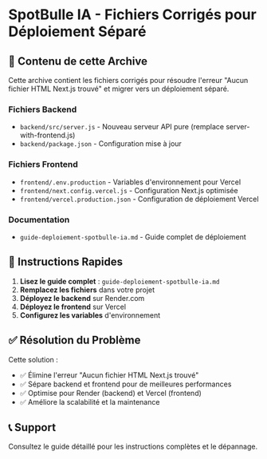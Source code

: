# SpotBulle IA - Fichiers Corrigés pour Déploiement Séparé

## 📁 Contenu de cette Archive

Cette archive contient les fichiers corrigés pour résoudre l'erreur "Aucun fichier HTML Next.js trouvé" et migrer vers un déploiement séparé.

### Fichiers Backend
- `backend/src/server.js` - Nouveau serveur API pure (remplace server-with-frontend.js)
- `backend/package.json` - Configuration mise à jour

### Fichiers Frontend  
- `frontend/.env.production` - Variables d'environnement pour Vercel
- `frontend/next.config.vercel.js` - Configuration Next.js optimisée
- `frontend/vercel.production.json` - Configuration de déploiement Vercel

### Documentation
- `guide-deploiement-spotbulle-ia.md` - Guide complet de déploiement

## 🚀 Instructions Rapides

1. **Lisez le guide complet** : `guide-deploiement-spotbulle-ia.md`
2. **Remplacez les fichiers** dans votre projet
3. **Déployez le backend** sur Render.com
4. **Déployez le frontend** sur Vercel
5. **Configurez les variables** d'environnement

## ✅ Résolution du Problème

Cette solution :
- ✅ Élimine l'erreur "Aucun fichier HTML Next.js trouvé"
- ✅ Sépare backend et frontend pour de meilleures performances
- ✅ Optimise pour Render (backend) et Vercel (frontend)
- ✅ Améliore la scalabilité et la maintenance

## 📞 Support

Consultez le guide détaillé pour les instructions complètes et le dépannage.

